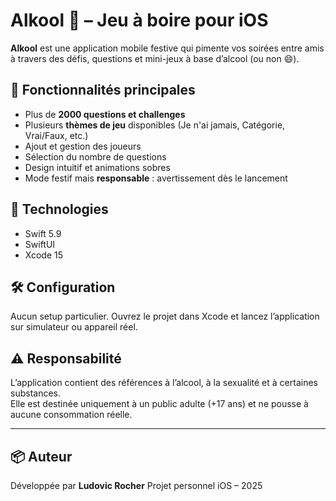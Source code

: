 # Alkool 🍻 – Jeu à boire pour iOS

**Alkool** est une application mobile festive qui pimente vos soirées entre amis à travers des défis, questions et mini-jeux à base d’alcool (ou non 😄).

## 🎯 Fonctionnalités principales

- Plus de **2000 questions et challenges**
- Plusieurs **thèmes de jeu** disponibles (Je n'ai jamais, Catégorie, Vrai/Faux, etc.)
- Ajout et gestion des joueurs
- Sélection du nombre de questions
- Design intuitif et animations sobres
- Mode festif mais **responsable** : avertissement dès le lancement

## 📱 Technologies

- Swift 5.9  
- SwiftUI  
- Xcode 15

## 🛠️ Configuration

Aucun setup particulier. Ouvrez le projet dans Xcode et lancez l’application sur simulateur ou appareil réel.

## ⚠️ Responsabilité

L’application contient des références à l’alcool, à la sexualité et à certaines substances.  
Elle est destinée uniquement à un public adulte (+17 ans) et ne pousse à aucune consommation réelle.

---

## 📦 Auteur

Développée par **Ludovic Rocher** 
Projet personnel iOS – 2025  
